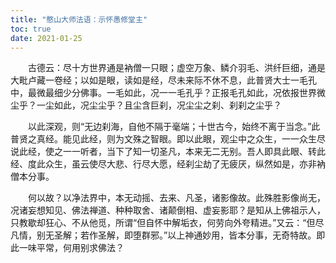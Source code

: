 ```yaml
---
title: "憨山大师法语：示怀愚修堂主"
toc: true
date: 2021-01-25
---
```



　　古德云：尽十方世界通是衲僧一只眼；虚空万象、鳞介羽毛、洪纤巨细，通是大毗卢藏一卷经；以如是眼，读如是经，尽未来际不休不息，此普贤大士一毛孔中，最微最细少分佛事。一毛如此，况一一毛孔乎？正报毛孔如此，况依报世界微尘乎？一尘如此，况尘尘乎？且尘含巨刹，况尘尘之刹、刹刹之尘乎？

　　以此深观，则“无边刹海，自他不隔于毫端；十世古今，始终不离于当念。”此普贤之真经。能见此经，则为文殊之智眼。即以此眼，观尘中之众生，一一众生尽说此经，使之一一听者，当下了知一切圣凡，本来无二无别。吾人即具此眼、转此经、度此众生，虽云使尽大悲、行尽大愿，经刹尘劫了无疲厌，纵然如是，亦非衲僧本分事。

　　何以故？以净法界中，本无动摇、去来、凡圣，诸影像故。此殊胜影像尚无，况诸妄想知见、佛法禅道、种种取舍、诸颠倒相、虚妄影耶？是知从上佛祖示人，只教歇却狂心、不从他觅，所谓“但自怀中解垢衣，何劳向外夸精进。”又云：“但尽凡情，别无圣解；若作圣解，即堕群邪。”以上神通妙用，皆本分事，无奇特故。即此一味平常，何用别求佛法？

